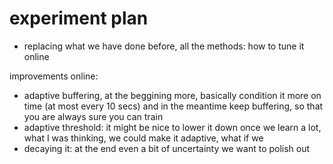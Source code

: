 # experiment plan
- replacing what we have done before, all the methods: how to tune it online

improvements online:
- adaptive buffering, at the beggining more, basically condition it more on time (at most every 10 secs) and in the meantime keep buffering, so that you are always sure you can train
- adaptive threshold: it might be nice to lower it down once we learn a lot, what I was thinking, we could make it adaptive, what if we 
- decaying it: at the end even a bit of uncertainty we want to polish out
